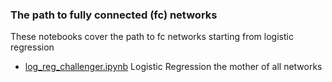 ### The path to fully connected (fc) networks

These notebooks cover the path to fc networks starting from logistic regression

* [log_reg_challenger.ipynb](log_reg_challenger.ipynb) Logistic Regression the mother of all networks 